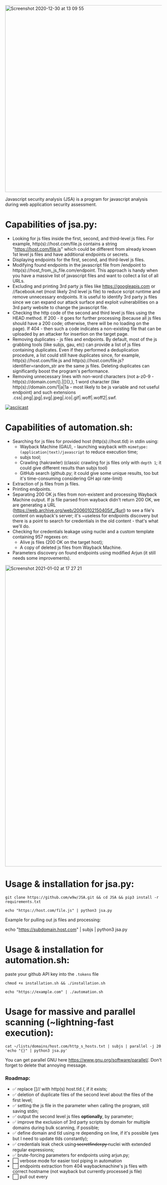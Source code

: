<img width="599" alt="Screenshot 2020-12-30 at 13 09 55" src="https://user-images.githubusercontent.com/38838852/103442471-1dc53680-4c5f-11eb-9fac-5e0a07e87125.png">

Javascript security analysis (JSA) is a program for javascript analysis during web application security assessment.

# Capabilities of jsa.py:

- Looking for js files inside the first, second, and third-level js files. For example, http(s)://host.com/file.js contains a string "https://host.com/file.js" which could be different from already known 1st level js files and have additional endpoints or secrets.
- Displaying endpoints for the first, second, and third-level js files.
- Modifying found endpoints in the javascript file from /endpoint to http(s)://host_from_js_file.com/endpoint. This approach is handy when you have a massive list of javascript files and want to collect a list of all URLs.
- Excluding and printing 3rd party js files like https://googleapis.com or //facebook.net (most likely 2nd level js file) to reduce script runtime and remove unnecessary endpoints. It is useful to identify 3rd party js files since we can expand our attack surface and exploit vulnerabilities on a 3rd party website to change the javascript file.
- Checking the http code of the second and third level js files using the HEAD method. If 200 - it goes for further processing (because all js files should have a 200 code; otherwise, there will be no loading on the page). If 404 - then such a code indicates a non-existing file that can be uploaded by an attacker for insertion on the target page.
- Removing duplicates - js files and endpoints. By default, most of the js grabbing tools (like subjs, gau, etc) can provide a list of js files containing duplicates. Even if they performed a deduplication procedure, a list could still have duplicates since, for example, http(s)://host.com/file.js and http(s)://host.com/file.js?identifier=random_str are the same js files. Deleting duplicates can significantly boost the program's performance.
- Removing unnecessary lines with non-word characters (not a-z0-9 - http(s)://domain.com/().|[]{},), 1 word character (like http(s)://domain.com/1|a|1a - most likely to be js variable and not useful endpoint) and such extensions .css|.png|.jpg|.svg|.jpeg|.ico|.gif|.woff|.woff2|.swf.

[![asciicast](https://asciinema.org/a/0QzWKOxR18fStv7rxIkgrzt2I.svg)](https://asciinema.org/a/0QzWKOxR18fStv7rxIkgrzt2I)

# Capabilities of automation.sh:

- Searching for js files for provided host (http(s)://host.tld) in stdin using:
  - Wayback Machine (GAU), - launching wayback with `mimetype:(application|text)/javascript` to reduce execution time;
  - subjs tool;
  - Crawling (hakrawler) (classic crawling for js files only with `depth 1`; it could give different results than subjs tool)
  - GitHub search (github.py; it could give some unique results, too but it's time-consuming considering GH api rate-limit)
- Extraction of js files from js files.
- Printing endpoints.
-  Separating 200 OK js files from non-existent and processing Wayback Machine output. If js file parsed from wayback didn't return 200 OK, we are generating a URL (https://web.archive.org/web/20060102150405if_/$url) to see a file's content on wayback's server; it's ~useless for endpoints discovery but there is a point to search for credentials in the old content - that's what we'll do.
- Checking for credentials leakage using nuclei and a custom template containing 957 regexes on:
  - Alive js files (200 OK on the target host);
  - A copy of deleted js files from Wayback Machine.
- Parameters discovery on found endpoints using modified Arjun (it still needs some improvements).

<img width="966" alt="Screenshot 2021-01-02 at 17 27 21" src="https://user-images.githubusercontent.com/38838852/103461010-ad341d80-4d23-11eb-82ca-398f0bd1c573.png">

# Usage & installation for jsa.py:
`git clone https://github.com/w9w/JSA.git && cd JSA && pip3 install -r requirements.txt`

`echo "https://host.com/file.js" | python3 jsa.py`

Example for pulling out js files and processing:

echo "https://subdomain.host.com" | subjs | python3 jsa.py

# Usage & installation for automation.sh:

paste your github API key into the `.tokens` file

`chmod +x installation.sh && ./installation.sh`

`echo "https://example.com" | ./automation.sh`

# Usage for massive and parallel scanning (~lightning-fast execution):

`cat ~/lists/domains/host.com/http_s_hosts.txt | subjs | parallel -j 20 'echo "{}" | python3 jsa.py'`

You can get parallel GNU here https://www.gnu.org/software/parallel/. Don't forget to delete that annoying message.
  
### Roadmap:

- ✅ replace \[]// with http(s) host.tld /, if it exists;
- ✅ deletion of duplicate files of the second level about the files of the first level;
- ✅ setting the js file in the parameter when calling the program, still saving stdin;
- ✅ output the second level js files **optionally**, by parameter;
- ✅ improve the exclusion of 3rd party scripts by domain for multiple domains during bulk scanning, if possible;
- ✅ define domain and tld using re depending on line, if it's possible (yes but I need to update tlds constantly);
- ✅ credentials leak check using  ̶s̶e̶c̶r̶e̶t̶f̶i̶n̶d̶e̶r̶.̶p̶y̶ nuclei with extended regular expressions;
- ✅ brute-forcing parameters for endpoints using arjun.py;
- ⬜️ verbose mode for easier tool piping in automation
- ⬜️ endpoints extraction from 404 waybackmachine's js files with correct hostname (not wayback but currently processed js file)
- ⬜️ pull out every <script> part in the html page, analyzing it as a usual js file (saving and adding to the tool as file://);
- ⬜️ js files discovery via brute-force method (javascript content-type recognition) using enhanced version of https://s3.amazonaws.com/assetnote-wordlists/data/automated/httparchive_js_2020_11_18.txt;
- ⬜️ check available HTTP methods for endpoints (OPTIONS check);
- ⬜️ check whether endpoints should be applied to the host from the page itself or js file (CDNs, etc);
- ⬜️ retire js check via downloading js files to the temporary directory using wget (python module);
- ⬜️ recognition of dynamic js;
- ⬜️ save all found endpoints to a file **optionally**, by a parameter (maybe);
- ⬜️ save all found deep-level js files to a file **optionally**, by a parameter (maybe);
- ⬜️ rewrite a tool in Golang (I need to learn Golang first);
- ⬜️ multithreading, - only in Golang (multithreading in Python is terrible from my experience).

Special thanks to these awesome people from who I s̶t̶e̶a̶l̶e̶d̶ borrowed some tools for automation.sh :D :

Corben Leo @lc for github.com/lc/subjs and github.com/lc/gau;

Luke Stephens @hakluke for github.com/hakluke/hakrawler;

Gwendal Le Coguic @gwen001 for https://github.com/gwen001/github-search/raw/master/github-endpoints.py;

Project discovery @projectdiscovery for github.com/projectdiscovery/nuclei and github.com/projectdiscovery/httpx;

Somdev Sangwan @s0md3v for https://github.com/s0md3v/Arjun (I needed to fork it for automation ease).

 ̶I̶n̶t̶e̶n̶d̶e̶d̶ ̶f̶e̶a̶t̶u̶r̶e̶s̶ known bugs:
 - Absolute paths could be incorrect in some cases;
 - Arjun doesn't have good calibration and can return as many parameters as you have in the wordlist;
 - Sometimes, the tool thinks that the 2nd/3rd js file is an endpoint and vise versa - I'll try to improve the detection;
 - If a host responds for too long, there could be an error - I'll try to suppress this exception in the script;
 - 3rd party js files identify regarding js file's URL, not the parent host.

# Ways to contribute

- Suggest a useful feature
- Report a bug
- Fix something and open a pull request
- Create a burp suite plugin
- Spread the word
